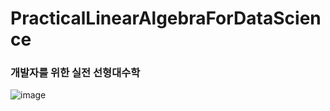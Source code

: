 # PracticalLinearAlgebraForDataScience
### **개발자를 위한 실전 선형대수학**

![image](https://github.com/IM2COLD/PracticalLinearAlgebraForDataScience/assets/114397640/5d9a0c71-0a92-4add-989a-339e938bf633)

